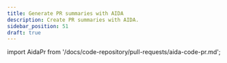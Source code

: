 ```yaml
---
title: Generate PR summaries with AIDA
description: Create PR summaries with AIDA.
sidebar_position: 51
draft: true
---
```


import AidaPr from '/docs/code-repository/pull-requests/aida-code-pr.md';

<AidaPr />
